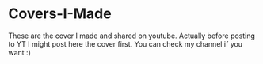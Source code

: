 # Covers-I-Made
These are the cover I made and shared on youtube.
Actually before posting to YT I might post here the cover first.
You can check my channel if you want :)

